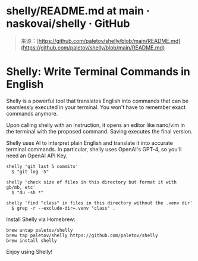<!--yml
category: 未分类
date: 2024-05-27 14:50:38
-->

# shelly/README.md at main · naskovai/shelly · GitHub

> 来源：[https://github.com/paletov/shelly/blob/main/README.md](https://github.com/paletov/shelly/blob/main/README.md)

# Shelly: Write Terminal Commands in English

[](#shelly-write-terminal-commands-in-english)

Shelly is a powerful tool that translates English into commands that can be seamlessly executed in your terminal. You won't have to remember exact commands anymore.

Upon calling shelly with an instruction, it opens an editor like nano/vim in the terminal with the proposed command. Saving executes the final version.

Shelly uses AI to interpret plain English and translate it into accurate terminal commands. In particular, shelly uses OpenAI's GPT-4, so you'll need an OpenAI API Key.

```
shelly 'git last 5 commits'
  $ "git log -5"

shelly 'check size of files in this directory but format it with gb/mb, etc'
  $ "du -sh *"

shelly 'find "class" in files in this directory without the .venv dir'
  $ grep -r --exclude-dir=.venv "class" .
```

Install Shelly via Homebrew:

```
brew untap paletov/shelly
brew tap paletov/shelly https://github.com/paletov/shelly
brew install shelly
```

Enjoy using Shelly!